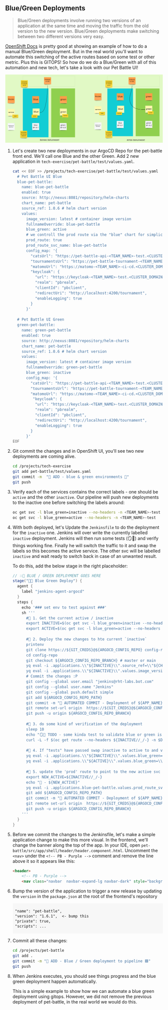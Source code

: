 ## Blue/Green Deployments

> Blue/Green deployments involve running two versions of an application at the same time and moving the traffic from the old version to the new version. Blue/Green deployments make switching between two different versions very easy.

<span style="color:blue;">[OpenShift Docs](https://docs.openshift.com/container-platform/4.9/applications/deployments/route-based-deployment-strategies.html#deployments-blue-green_route-based-deployment-strategies)</span> is pretty good at showing an example of how to do a manual Blue/Green deployment. But in the real world you'll want to automate this switching of the active routes based on some test or other metric. Plus this is GITOPS! So how do we do a Blue/Green with all of this automation and new tech, let's take a look with our Pet Battle UI!

![blue-green-diagram](images/blue-green-diagram.jpg)

1. Let's create two new deployments in our ArgoCD Repo for the pet-battle front end. We'll call one Blue and the other Green. Add 2 new application in `tech-exercise/pet-battle/test/values.yaml`.

    ```bash
    cat << EOF >> /projects/tech-exercise/pet-battle/test/values.yaml
      # Pet Battle UI Blue
      blue-pet-battle:
        name: blue-pet-battle
        enabled: true
        source: http://nexus:8081/repository/helm-charts
        chart_name: pet-battle
        source_ref: 1.0.6 # helm chart version
        values:
          image_version: latest # container image version
          fullnameOverride: blue-pet-battle
          blue_green: active
          # we controll the prod route via the "blue" chart for simplicity
          prod_route: true
          prod_route_svc_name: blue-pet-battle
          config_map: '{
            "catsUrl": "https://pet-battle-api-<TEAM_NAME>-test.<CLUSTER_DOMAIN>",
            "tournamentsUrl": "https://pet-battle-tournament-<TEAM_NAME>-test.<CLUSTER_DOMAIN>",
            "matomoUrl": "https://matomo-<TEAM_NAME>-ci-cd.<CLUSTER_DOMAIN>/",
            "keycloak": {
              "url": "https://keycloak-<TEAM_NAME>-test.<CLUSTER_DOMAIN>/auth/",
              "realm": "pbrealm",
              "clientId": "pbclient",
              "redirectUri": "http://localhost:4200/tournament",
              "enableLogging": true
            }
          }'

      # Pet Battle UI Green
      green-pet-battle:
        name: green-pet-battle
        enabled: true
        source: http://nexus:8081/repository/helm-charts
        chart_name: pet-battle
        source_ref: 1.0.6 # helm chart version
        values:
          image_version: latest # container image version
          fullnameOverride: green-pet-battle
          blue_green: inactive
          config_map: '{
            "catsUrl": "https://pet-battle-api-<TEAM_NAME>-test.<CLUSTER_DOMAIN>",
            "tournamentsUrl": "https://pet-battle-tournament-<TEAM_NAME>-test.<CLUSTER_DOMAIN>",
            "matomoUrl": "https://matomo-<TEAM_NAME>-ci-cd.<CLUSTER_DOMAIN>/",
             "keycloak": {
              "url": "https://keycloak-<TEAM_NAME>-test.<CLUSTER_DOMAIN>/auth/",
              "realm": "pbrealm",
              "clientId": "pbclient",
              "redirectUri": "http://localhost:4200/tournament",
              "enableLogging": true
            }
          }'
    EOF
    ```

2. Git commit the changes and in OpenShift UI, you'll see two new deployments are coming alive.

    ```bash
    cd /projects/tech-exercise
    git add pet-battle/test/values.yaml
    git commit -m  "🍔 ADD - blue & green environments 🍔"
    git push
    ```

3. Verify each of the services contains the correct labels - one should be `active` and the other `inactive`. Our pipeline will push new deployments to the inactive one before switching the labels around:

    ```bash
    oc get svc -l blue_green=inactive --no-headers -n <TEAM_NAME>-test
    oc get svc -l blue_green=active --no-headers -n <TEAM_NAME>-test
    ```

4. With both deployed, let's Update the `Jenkinsfile` to do the deployment for the `inactive` one. Jenkins will over write the currently labelled `inactive` deployment. Jenkins will then run some tests (🪞💨) and verify things working fine. Finally he will switch the traffic to it and swap the labels so this becomes the active service. The other svc will be labelled `inactive` and wait ready to switch back in case of an unwanted result.

    To do this, add the below stage in the right placeholder:

    ```groovy
    // 💥🔨 BLUE / GREEN DEPLOYMENT GOES HERE 
    stage("🔷✅ Blue Green Deploy") {
      agent {
        label "jenkins-agent-argocd"
      }
      steps {
        echo '### set env to test against ###'
        sh '''
          #🌻 1. Get the current active / inactive
          export INACTIVE=$(oc get svc -l blue_green=inactive --no-headers -n ${DESTINATION_NAMESPACE} | cut -d' ' -f 1)
          export ACTIVE=$(oc get svc -l blue_green=active --no-headers -n ${DESTINATION_NAMESPACE} | cut -d' ' -f 1)

          #🌻 2. Deploy the new changes to hte current `inactive`
          printenv
          git clone https://${GIT_CREDS}@${ARGOCD_CONFIG_REPO} config-repo
          cd config-repo
          git checkout ${ARGOCD_CONFIG_REPO_BRANCH} # master or main
          yq eval -i .applications.\\"${INACTIVE}\\".source_ref=\\"${CHART_VERSION}\\" "${ARGOCD_CONFIG_REPO_PATH}"
          yq eval -i .applications.\\"${INACTIVE}\\".values.image_version=\\"${VERSION}\\" "${ARGOCD_CONFIG_REPO_PATH}"
          # Commit the changes :P
          git config --global user.email "jenkins@rht-labs.bot.com"
          git config --global user.name "Jenkins"
          git config --global push.default simple
          git add ${ARGOCD_CONFIG_REPO_PATH}
          git commit -m "🚀 AUTOMATED COMMIT - Deployment of ${APP_NAME} at version ${VERSION} 🚀" || rc1=$?
          git remote set-url origin  https://${GIT_CREDS}@${ARGOCD_CONFIG_REPO}
          git push -u origin ${ARGOCD_CONFIG_REPO_BRANCH}

          #🌻 3. do some kind of verification of the deployment  
          sleep 10
          echo "🪞💨 TODO - some kinda test to validate blue or green is working as expected ... 🪞💨"
          curl -L -f $(oc get route --no-headers ${INACTIVE//_/-} -n $DESTINATION_NAMESPACE | cut -d' ' -f 4) 

          #🌻 4. If "tests" have passed swap inactive to active to and vice versa
          yq eval -i .applications.\\"${INACTIVE}\\".values.blue_green=\\"active\\" "${ARGOCD_CONFIG_REPO_PATH}"
          yq eval -i .applications.\\"${ACTIVE}\\".values.blue_green=\\"inactive\\" "${ARGOCD_CONFIG_REPO_PATH}"

          #🌻 5. update the 'prod' route to point to the new active svc
          export NEW_ACTIVE=${INACTIVE//_/-}
          echo "🐥 - ${NEW_ACTIVE}"
          yq eval -i .applications.blue-pet-battle.values.prod_route_svc_name=\\"${NEW_ACTIVE}\\" "${ARGOCD_CONFIG_REPO_PATH}"
          git add ${ARGOCD_CONFIG_REPO_PATH}
          git commit -m "🚀 AUTOMATED COMMIT - Deployment of ${APP_NAME} at version ${VERSION} 🚀" || rc1=$?
          git remote set-url origin  https://${GIT_CREDS}@${ARGOCD_CONFIG_REPO}
          git push -u origin ${ARGOCD_CONFIG_REPO_BRANCH}
        '''
      }
    }
    ```

5. Before we commit the changes to the Jenkinsfile, let's make a simple application change to make this more visual. In the frontend, we'll change the banner along the top of the app. In your IDE, open `pet-battle/src/app/shell/header/header.component.html`. Uncomment the `<nav>` under the `<!-- PB - Purple -->` comment and remove the line above it so it appears like this:

    ```html
    <header>
        <!-- PB - Purple -->
        <nav class="navbar  navbar-expand-lg navbar-dark" style="background-color: #563D7C;">
    ```

6. Bump the version of the application to trigger a new release by updating the `version` in the `package.json` at the root of the frontend's repository

    <div class="highlight" style="background: #f7f7f7">
    <pre><code class="language-yaml">
    "name": "pet-battle",
    "version": "1.6.1",  <- bump this
    "private": true,
    "scripts": ...
    </code></pre></div>

7. Commit all these changes:

    ```bash
    cd /projects/pet-battle
    git add .
    git commit -m "🔵 ADD - Blue / Green deployment to pipeline 🟩"
    git push
    ```

8. When Jenkins executes, you should see things progress and the blue green deployment happen automatically.

    This is a simple example to show how we can automate a blue green deployment using gitops. However, we did not remove the previous deployment of pet-battle, in the real world we would do this.
